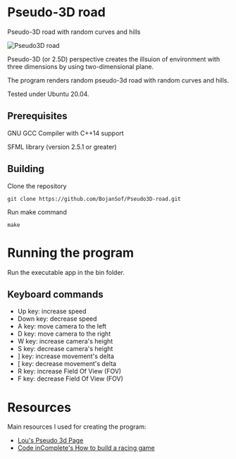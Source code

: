 # Pseudo-3D road
Pseudo-3D road with random curves and hills

![Pseudo3D road](https://github.com/BojanSof/Pseudo3D-road/blob/main/images/pseudo3d_road.gif)

Pseudo-3D (or 2.5D) perspective creates the illsuion of environment with three dimensions by using two-dimensional plane.

The program renders random pseudo-3d road with random curves and hills.

Tested under Ubuntu 20.04.
## Prerequisites
GNU GCC Compiler with C++14 support

SFML library (version 2.5.1 or greater)
## Building
Clone the repository
```
git clone https://github.com/BojanSof/Pseudo3D-road.git
```
Run make command
```
make
```
# Running the program
Run the executable app in the bin folder.
## Keyboard commands
- Up key: increase speed
- Down key: decrease speed
- A key: move camera to the left
- D key: move camera to the right
- W key: increase camera's height
- S key: decrease camera's height
- ] key: increase movement's delta
- [ key: decrease movement's delta
- R key: increase Field Of View (FOV)
- F key: decrease Field Of View (FOV)
# Resources
Main resources I used for creating the program:

- [Lou's Pseudo 3d Page](http://www.extentofthejam.com/pseudo/)
- [Code inComplete's How to build a racing game](https://codeincomplete.com/articles/javascript-racer/)
